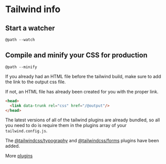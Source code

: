 # Tailwind info

## Start a watcher
`@path --watch`

## Compile and minify your CSS for production
`@path --minify`

If you already had an HTML file before the tailwind build, make sure to add the link to the output css file. 

If not, an HTML file has already been created for you with the proper link.

```html
<head>
  <link data-trunk rel="css" href="/@output"/>
</head>
```

The latest versions of all of the tailwind plugins are already bundled, so all you need to do is require them in the plugins array of your `tailwind.config.js`.

The [@tailwindcss/typography](https://tailwindcss.com/docs/typography-plugin) and [@tailwindcss/forms](https://github.com/tailwindlabs/tailwindcss-forms) plugins have been added. 

More [plugins](https://tailwindcss.com/docs/plugins#official-plugins)


